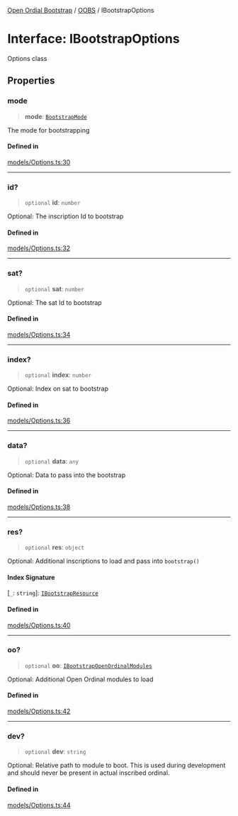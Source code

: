 [Open Ordial Bootstrap](../../README.md) / [OOBS](../README.md) / IBootstrapOptions

# Interface: IBootstrapOptions

Options class

## Properties

### mode

> **mode**: [`BootstrapMode`](../enumerations/BootstrapMode.md)

The mode for bootstrapping

#### Defined in

[models/Options.ts:30](https://github.com/open-ordinal/open-ordinal-bootstrap/blob/016feec9b8b1e9113d46e85545127ab92a2172b6/src/models/Options.ts#L30)

***

### id?

> `optional` **id**: `number`

Optional: The inscription Id to bootstrap

#### Defined in

[models/Options.ts:32](https://github.com/open-ordinal/open-ordinal-bootstrap/blob/016feec9b8b1e9113d46e85545127ab92a2172b6/src/models/Options.ts#L32)

***

### sat?

> `optional` **sat**: `number`

Optional: The sat Id to bootstrap

#### Defined in

[models/Options.ts:34](https://github.com/open-ordinal/open-ordinal-bootstrap/blob/016feec9b8b1e9113d46e85545127ab92a2172b6/src/models/Options.ts#L34)

***

### index?

> `optional` **index**: `number`

Optional: Index on sat to bootstrap

#### Defined in

[models/Options.ts:36](https://github.com/open-ordinal/open-ordinal-bootstrap/blob/016feec9b8b1e9113d46e85545127ab92a2172b6/src/models/Options.ts#L36)

***

### data?

> `optional` **data**: `any`

Optional: Data to pass into the bootstrap

#### Defined in

[models/Options.ts:38](https://github.com/open-ordinal/open-ordinal-bootstrap/blob/016feec9b8b1e9113d46e85545127ab92a2172b6/src/models/Options.ts#L38)

***

### res?

> `optional` **res**: `object`

Optional: Additional inscriptions to load and pass into `bootstrap()`

#### Index Signature

 \[`_`: `string`\]: [`IBootstrapResource`](IBootstrapResource.md)

#### Defined in

[models/Options.ts:40](https://github.com/open-ordinal/open-ordinal-bootstrap/blob/016feec9b8b1e9113d46e85545127ab92a2172b6/src/models/Options.ts#L40)

***

### oo?

> `optional` **oo**: [`IBootstrapOpenOrdinalModules`](IBootstrapOpenOrdinalModules.md)

Optional: Additional Open Ordinal modules to load

#### Defined in

[models/Options.ts:42](https://github.com/open-ordinal/open-ordinal-bootstrap/blob/016feec9b8b1e9113d46e85545127ab92a2172b6/src/models/Options.ts#L42)

***

### dev?

> `optional` **dev**: `string`

Optional: Relative path to module to boot. This is used during development
and should never be present in actual inscribed ordinal.

#### Defined in

[models/Options.ts:44](https://github.com/open-ordinal/open-ordinal-bootstrap/blob/016feec9b8b1e9113d46e85545127ab92a2172b6/src/models/Options.ts#L44)
